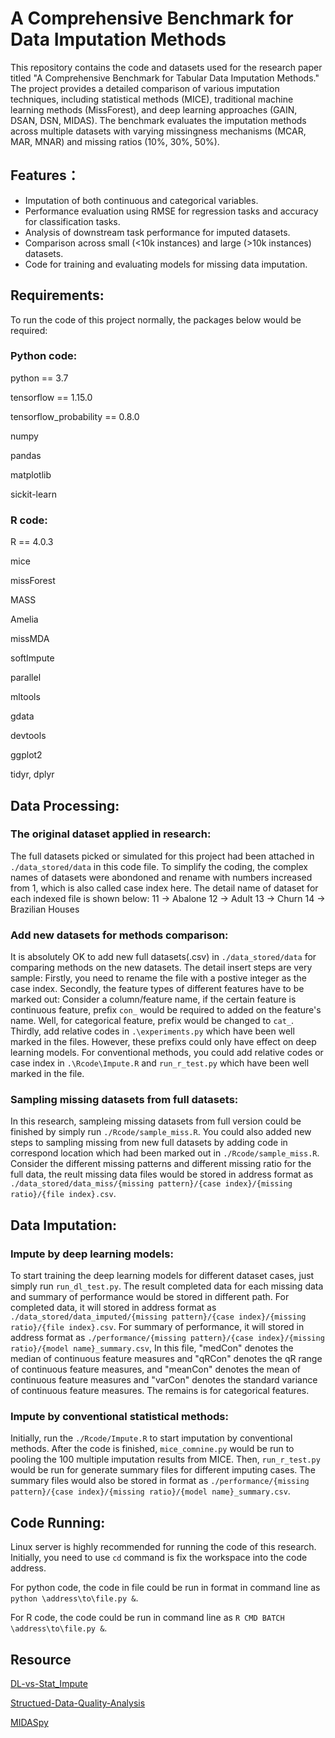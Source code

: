 # A Comprehensive Benchmark for Data Imputation Methods

This repository contains the code and datasets used for the research paper titled "A Comprehensive Benchmark for Tabular Data Imputation Methods." The project provides a detailed comparison of various imputation techniques, including statistical methods (MICE), traditional machine learning methods (MissForest), and deep learning approaches (GAIN, DSAN, DSN, MIDAS). The benchmark evaluates the imputation methods across multiple datasets with varying missingness mechanisms (MCAR, MAR, MNAR) and missing ratios (10%, 30%, 50%).

## Features：
* Imputation of both continuous and categorical variables.
* Performance evaluation using RMSE for regression tasks and accuracy for classification tasks.
* Analysis of downstream task performance for imputed datasets.
* Comparison across small (<10k instances) and large (>10k instances) datasets.
* Code for training and evaluating models for missing data imputation.

## Requirements:

To run the code of this project normally, the packages below would be required:
### Python code:
python == 3.7

tensorflow == 1.15.0

tensorflow_probability == 0.8.0

numpy

pandas

matplotlib

sickit-learn

### R code:
R == 4.0.3

mice

missForest

MASS

Amelia

missMDA

softImpute

parallel

mltools

gdata

devtools

ggplot2

tidyr, dplyr

## Data Processing:
### The original dataset applied in research:
The full datasets picked or simulated for this project had been attached in `./data_stored/data` in this code file. To simplify the coding, the complex names of datasets were abondoned and rename with numbers increased from 1, which is also called case index here. The detail name of dataset for each indexed file is shown below:
11 -> Abalone
12 -> Adult
13 -> Churn
14 -> Brazilian Houses

### Add new datasets for methods comparison:
It is absolutely OK to add new full datasets(.csv) in `./data_stored/data` for comparing methods on the new datasets. The detail insert steps are very sample: Firstly, you need to rename the file with a postive integer as the case index. Secondly, the feature types of different features have to be marked out: Consider a column/feature name, if the certain feature is continuous feature, prefix `con_` would be required to added on the feature's name. Well, for categorical feature, prefix would be changed to `cat_`. Thirdly, add relative codes in `.\experiments.py` which have been well marked in the files. However, these prefixs could only have effect on deep learning models. For conventional methods, you could add relative codes or case index in `.\Rcode\Impute.R` and `run_r_test.py` which have been well marked in the file.

### Sampling missing datasets from full datasets:
In this research, sampleing missing datasets from full version could be finished by simply run `./Rcode/sample_miss.R`. You could also added new steps to sampling missing from new full datasets by adding code in correspond location which had been marked out in `./Rcode/sample_miss.R`.
Consider the different missing patterns and different missing ratio for the full data, the reult missing data files would be stored in address format as `./data_stored/data_miss/{missing pattern}/{case index}/{missing ratio}/{file index}.csv`.

## Data Imputation:
### Impute by deep learning models:
To start training the deep learning models for different dataset cases, just simply run `run_dl_test.py`. The result completed data for each missing data and summary of performance would be stored in different path. For completed data, it will stored in address format as `./data_stored/data_imputed/{missing pattern}/{case index}/{missing ratio}/{file index}.csv`. For summary of performance, it will stored in address format as `./performance/{missing pattern}/{case index}/{missing ratio}/{model name}_summary.csv`, In this file, "medCon" denotes the median of continuous feature measures and "qRCon" denotes the qR range of continuous feature measures, and "meanCon" denotes the mean of continuous feature measures and "varCon" denotes the standard variance of continuous feature measures. The remains is for categorical features.

### Impute by conventional statistical methods:
Initially, run the `./Rcode/Impute.R` to start imputation by conventional methods. After the code is finished, `mice_comnine.py` would be run to pooling the 100 multiple imputation results from MICE. Then, `run_r_test.py` would be run for generate summary files for different imputing cases. The summary files would also be stored in format as `./performance/{missing pattern}/{case index}/{missing ratio}/{model name}_summary.csv`.

## Code Running:
Linux server is highly recommended for running the code of this research. Initially, you need to use `cd` command is fix the workspace into the code address.

For python code, the code in file could be run in format in command line as `python \address\to\file.py &`.

For R code, the code could be run in command line as `R CMD BATCH \address\to\file.py &`.


## Resource
[DL-vs-Stat_Impute](https://github.com/EagerSun/DL-vs-Stat_Impute)

[Structued-Data-Quality-Analysis](https://github.com/uos-dmlab/Structued-Data-Quality-Analysis)

[MIDASpy](https://github.com/MIDASverse/MIDASpy)


